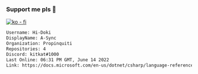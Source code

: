 ### Support me pls 🙏

[![ko - fi](https://ko-fi.com/img/githubbutton_sm.svg)](https://ko-fi.com/O5O4D6DP7)

  ```txt
  Username: Hi-Doki
  DisplayName: A-Sync
  Organization: Propinquiti
  Repositories: 4
  Discord: kitkat#1000
  Last Online: 06:31 PM GMT, June 14 2022
  Link: https://docs.microsoft.com/en-us/dotnet/csharp/language-reference/keywords/async
  ```       